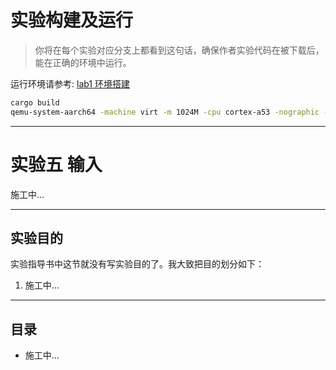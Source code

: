 # 实验构建及运行

> 你将在每个实验对应分支上都看到这句话，确保作者实验代码在被下载后，能在正确的环境中运行。

运行环境请参考: [lab1 环境搭建](https://github.com/2X-ercha/blogOS-armV8/tree/lab1/docs/environment)

```bash
cargo build
qemu-system-aarch64 -machine virt -m 1024M -cpu cortex-a53 -nographic -kernel target/aarch64-unknown-none-softfloat/debug/blogos_armv8 -semihosting
```

--------

# 实验五 输入

施工中...

--------

## 实验目的

实验指导书中这节就没有写实验目的了。我大致把目的划分如下：

1. 施工中...

--------

## 目录

* 施工中...
